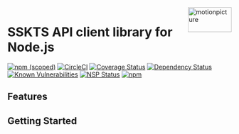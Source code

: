 <img src="https://motionpicture.jp/images/common/logo_01.svg" alt="motionpicture" title="motionpicture" align="right" height="56" width="98"/>

# SSKTS API client library for Node.js

[![npm (scoped)](https://img.shields.io/npm/v/@motionpicture/sskts-api-nodejs-client.svg)](https://www.npmjs.com/package/@motionpicture/sskts-api-nodejs-client)
[![CircleCI](https://circleci.com/gh/motionpicture/sskts-api-nodejs-client.svg?style=shield)](https://circleci.com/gh/motionpicture/sskts-api-nodejs-client)
[![Coverage Status](https://coveralls.io/repos/github/motionpicture/sskts-api-nodejs-client/badge.svg?branch=master)](https://coveralls.io/github/motionpicture/sskts-api-nodejs-client?branch=master)
[![Dependency Status](https://img.shields.io/david/motionpicture/sskts-api-nodejs-client.svg)](https://david-dm.org/motionpicture/sskts-api-nodejs-client)
[![Known Vulnerabilities](https://snyk.io/test/github/motionpicture/sskts-api-nodejs-client/badge.svg)](https://snyk.io/test/github/motionpicture/sskts-api-nodejs-client)
[![NSP Status](https://nodesecurity.io/orgs/motionpicture/projects/fcfb260a-092f-4423-88ed-819bc62814d9/badge)](https://nodesecurity.io/orgs/motionpicture/projects/fcfb260a-092f-4423-88ed-819bc62814d9)
[![npm](https://img.shields.io/npm/dm/@motionpicture/sskts-api-nodejs-client.svg)](https://nodei.co/npm/@motionpicture/sskts-api-nodejs-client/)

## Features

## Getting Started
